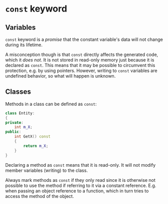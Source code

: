# `const` keyword

## Variables

`const` keyword is a _promise_ that the constant variable's data will not change during its lifetime.

A misconception though is that `const` directly affects the generated code, which it _does not_. It is not stored in read-only memory just because it is declared as `const`. This means that it may be possible to circumvent this protection, e.g. by using pointers. However, writing to `const` variables are undefined behavior, so what will happen is unknown.

## Classes

Methods in a class can be defined as `const`:

```cpp
class Entity:
{
private:
    int m_X;
public:
    int GetX() const
    {
        return m_X;
    }
}

```

Declaring a method as `const` means that it is read-only. It will not modify member variables (writing) to the class.

Always mark methods as `const` if they only read since it is otherwise not possible to use the method if referring to it via a constant reference. E.g. when passing an object reference to a function, which in turn tries to access the method of the object.
